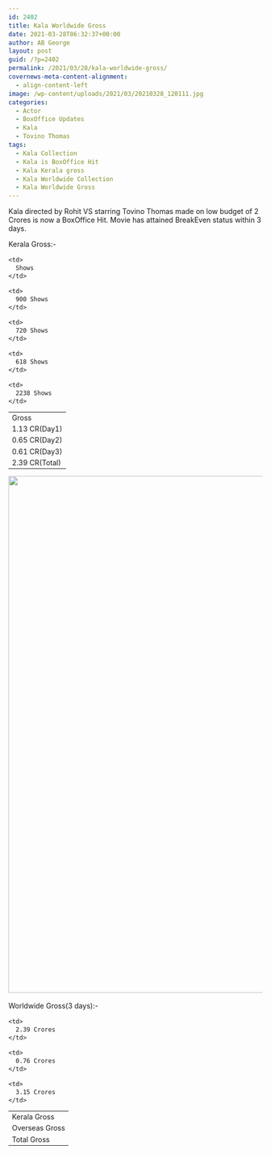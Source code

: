 ```yaml
---
id: 2402
title: Kala Worldwide Gross
date: 2021-03-28T06:32:37+00:00
author: AB George
layout: post
guid: /?p=2402
permalink: /2021/03/28/kala-worldwide-gross/
covernews-meta-content-alignment:
  - align-content-left
image: /wp-content/uploads/2021/03/20210328_120111.jpg
categories:
  - Actor
  - BoxOffice Updates
  - Kala
  - Tovino Thomas
tags:
  - Kala Collection
  - Kala is BoxOffice Hit
  - Kala Kerala gross
  - Kala Worldwide Collection
  - Kala Worldwide Gross
---
```

 

Kala directed by Rohit VS starring Tovino Thomas made on low budget of 2 Crores is now a BoxOffice Hit. Movie has attained BreakEven status within 3 days.

Kerala Gross:-

<table>
  <tr>
    <td>
      Gross
    </td>
    
    <td>
      Shows
    </td>
  </tr>
  
  <tr>
    <td>
      1.13 CR(Day1)
    </td>
    
    <td>
      900 Shows
    </td>
  </tr>
  
  <tr>
    <td>
      0.65 CR(Day2)
    </td>
    
    <td>
      720 Shows
    </td>
  </tr>
  
  <tr>
    <td>
      0.61 CR(Day3)
    </td>
    
    <td>
      618 Shows
    </td>
  </tr>
  
  <tr>
    <td>
      2.39 CR(Total)
    </td>
    
    <td>
      2238 Shows
    </td>
  </tr>
</table> 

<img loading="lazy" width="768" height="1024" src="/wp-content/uploads/2021/03/20210322_152328-768x1024.jpg" alt="" class="wp-image-2403" srcset="/wp-content/uploads/2021/03/20210322_152328-768x1024.jpg 768w, /wp-content/uploads/2021/03/20210322_152328-225x300.jpg 225w, /wp-content/uploads/2021/03/20210322_152328-1024x1365.jpg 1024w, /wp-content/uploads/2021/03/20210322_152328.jpg 1080w" sizes="(max-width: 768px) 100vw, 768px" />  

Worldwide Gross(3 days):-

<table>
  <tr>
    <td>
      Kerala Gross
    </td>
    
    <td>
      2.39 Crores
    </td>
  </tr>
  
  <tr>
    <td>
      Overseas Gross
    </td>
    
    <td>
      0.76 Crores
    </td>
  </tr>
  
  <tr>
    <td>
      Total Gross
    </td>
    
    <td>
      3.15 Crores
    </td>
  </tr>
</table>